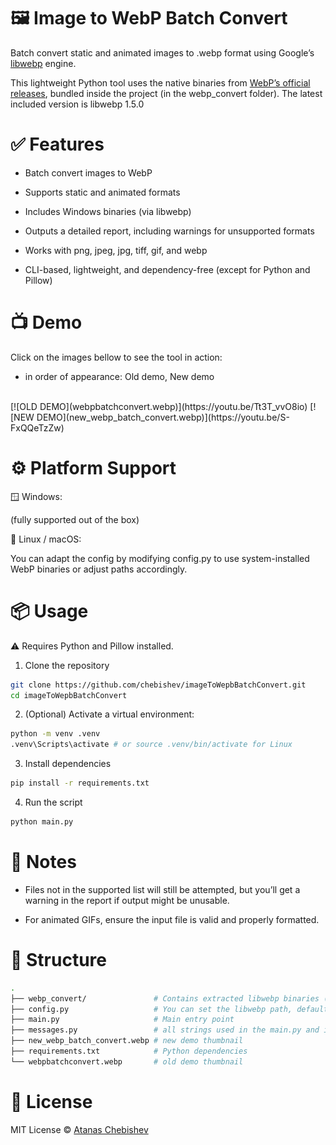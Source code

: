 # 🖼️ Image to WebP Batch Convert

Batch convert static and animated images to .webp format using Google’s [libwebp](https://chromium.googlesource.com/webm/libwebp/) engine.

This lightweight Python tool uses the native binaries from [WebP’s official releases](https://storage.googleapis.com/downloads.webmproject.org/releases/webp/index.html), bundled inside the project (in the webp_convert folder). The latest included version is libwebp 1.5.0

# ✅ Features
* Batch convert images to WebP

* Supports static and animated formats

* Includes Windows binaries (via libwebp)

* Outputs a detailed report, including warnings for unsupported formats

* Works with png, jpeg, jpg, tiff, gif, and webp

* CLI-based, lightweight, and dependency-free (except for Python and Pillow)

# 📺 Demo

Click on the images bellow to see the tool in action:
- in order of appearance: Old demo, New demo
<br>
[![OLD DEMO](webpbatchconvert.webp)](https://youtu.be/Tt3T_vvO8io)
[![NEW DEMO](new_webp_batch_convert.webp)](https://youtu.be/S-FxQQeTzZw)

# ⚙️ Platform Support

🪟 Windows:

(fully supported out of the box)

🐧 Linux / macOS: 

You can adapt the config by modifying config.py to use system-installed WebP binaries or adjust paths accordingly.

# 📦 Usage

⚠️ Requires Python and Pillow installed.

1. Clone the repository
```bash
git clone https://github.com/chebishev/imageToWepbBatchConvert.git
cd imageToWepbBatchConvert
```
2. (Optional) Activate a virtual environment:
```bash
python -m venv .venv
.venv\Scripts\activate # or source .venv/bin/activate for Linux
```
3. Install dependencies
```bash
pip install -r requirements.txt
```
4. Run the script
```bash
python main.py
```
# 🚫 Notes
* Files not in the supported list will still be attempted, but you’ll get a warning in the report if output might be unusable.

* For animated GIFs, ensure the input file is valid and properly formatted.

# 📁 Structure
```bash
.
├── webp_convert/               # Contains extracted libwebp binaries (Windows)
├── config.py                   # You can set the libwebp path, default quality, input/ouput folders)
├── main.py                     # Main entry point
├── messages.py                 # all strings used in the main.py and initial_message.py
├── new_webp_batch_convert.webp # new demo thumbnail
├── requirements.txt            # Python dependencies
└── webpbatchconvert.webp       # old demo thumbnail
```
# 📝 License
MIT License © [Atanas Chebishev](https://github.com/chebishev)
